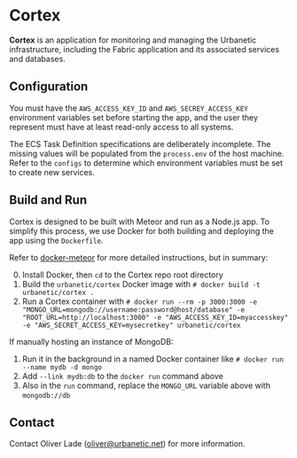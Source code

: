 # Cortex

**Cortex** is an application for monitoring and managing the Urbanetic infrastructure, including the
Fabric application and its associated services and databases.

## Configuration

You must have the `AWS_ACCESS_KEY_ID` and `AWS_SECREY_ACCESS_KEY` environment variables set before
starting the app, and the user they represent must have at least read-only access to all systems.

The ECS Task Definition specifications are deliberately incomplete. The missing values will be
populated from the `process.env` of the host machine. Refer to the `configs` to determine which
environment variables must be set to create new services.

## Build and Run

Cortex is designed to be built with Meteor and run as a Node.js app. To simplify this process, we
use Docker for both building and deploying the app using the `Dockerfile`.

Refer to [docker-meteor](https://github.com/DanielDent/docker-meteor) for more detailed
instructions, but in summary:

0. Install Docker, then `cd` to the Cortex repo root directory
1. Build the `urbanetic/cortex` Docker image with `# docker build -t urbanetic/cortex .`
2. Run a Cortex container with `# docker run --rm -p 3000:3000
   -e "MONGO_URL=mongodb://username:password@host/database" -e "ROOT_URL=http://localhost:3000"
   -e "AWS_ACCESS_KEY_ID=myaccesskey" -e "AWS_SECRET_ACCESS_KEY=mysecretkey" urbanetic/cortex`

If manually hosting an instance of MongoDB:

1. Run it in the background in a named Docker container like `# docker run --name mydb -d mongo`
2. Add `--link mydb:db` to the `docker run` command above
3. Also in the `run` command, replace the `MONGO_URL` variable above with `mongodb://db`

## Contact

Contact Oliver Lade ([oliver@urbanetic.net](mailto:oliver@urbanetic.net)) for more information.
